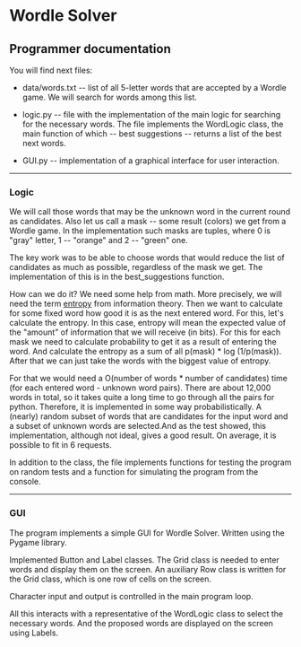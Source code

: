 # Wordle Solver
## Programmer documentation

You will find next files:

- data/words.txt -- list of all 5-letter words that are accepted by a Wordle game. We will search for words among this list.

- logic.py -- file with the implementation of the main logic for searching for the necessary words. The file implements the WordLogic class, the main function of which -- best suggestions -- returns a list of the best next words.

- GUI.py -- implementation of a graphical interface for user interaction.

---------------	

### Logic

We will call those words that may be the unknown word in the current round as candidates. Also let us call a mask -- some result (colors) we get from a Wordle game. In the implementation such masks are tuples, where 0 is "gray" letter, 1 -- "orange" and 2 -- "green" one.

The key work was to be able to choose words that would reduce the list of candidates as much as possible, regardless of the mask we get. The implementation of this is in the best_suggestions function.

How can we do it? We need some help from math. More precisely, we will need the term [entropy](https://en.wikipedia.org/wiki/Entropy_(information_theory)) from information theory. Then we want to calculate for some fixed word how good it is as the next entered word. For this, let's calculate the entropy. In this case, entropy will mean the expected value of the "amount" of information that we will receive (in bits). For this for each mask we need to calculate probability to get it as a result of entering the word. And calculate the entropy as a sum of all p(mask) * log (1/p(mask)). After that we can just take the words with the biggest value of entropy.

For that we would need a O(number of words * number of candidates) time (for each entered word - unknown word pairs). There are about 12,000 words in total, so it takes quite a long time to go through all the pairs for python. Therefore, it is implemented in some way probabilistically. A (nearly) random subset of words that are candidates for the input word and a subset of unknown words are selected.And as the test showed, this implementation, although not ideal, gives a good result. On average, it is possible to fit in 6 requests.

In addition to the class, the file implements functions for testing the program on random tests and a function for simulating the program from the console.

---------------	

### GUI

The program implements a simple GUI for Wordle Solver. Written using the Pygame library. 

Implemented Button and Label classes. The Grid class is needed to enter words and display them on the screen. An auxiliary Row class is written for the Grid class, which is one row of cells on the screen.

Character input and output is controlled in the main program loop.

All this interacts with a representative of the WordLogic class to select the necessary words. And the proposed words are displayed on the screen using Labels.
